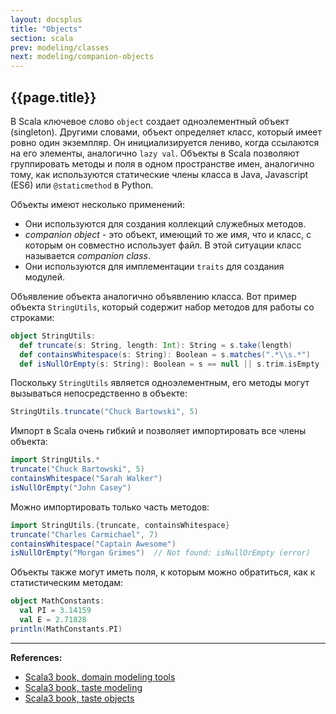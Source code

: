 ```yaml
---
layout: docsplus
title: "Objects"
section: scala
prev: modeling/classes
next: modeling/companion-objects
---
```


## {{page.title}}

В Scala ключевое слово `object` создает одноэлементный объект (singleton).
Другими словами, объект определяет класс, который имеет ровно один экземпляр.
Он инициализируется лениво, когда ссылаются на его элементы, аналогично `lazy val`.
Объекты в Scala позволяют группировать методы и поля в одном пространстве имен,
аналогично тому, как используются статические члены класса в Java, Javascript (ES6) или `@staticmethod` в Python.

Объекты имеют несколько применений:
- Они используются для создания коллекций служебных методов.
- _companion object_ - это объект, имеющий то же имя, что и класс, с которым он совместно использует файл.
  В этой ситуации класс называется _companion class_.
- Они используются для имплементации `traits` для создания модулей.

Объявление объекта аналогично объявлению класса. 
Вот пример объекта `StringUtils`, который содержит набор методов для работы со строками:

```scala mdoc:silent
object StringUtils:
  def truncate(s: String, length: Int): String = s.take(length)
  def containsWhitespace(s: String): Boolean = s.matches(".*\\s.*")
  def isNullOrEmpty(s: String): Boolean = s == null || s.trim.isEmpty
```

Поскольку `StringUtils` является одноэлементным, его методы могут вызываться непосредственно в объекте:

```scala mdoc
StringUtils.truncate("Chuck Bartowski", 5)
```

Импорт в Scala очень гибкий и позволяет импортировать все члены объекта:

```scala mdoc
import StringUtils.*
truncate("Chuck Bartowski", 5)
containsWhitespace("Sarah Walker")
isNullOrEmpty("John Casey")
```

Можно импортировать только часть методов:

```scala
import StringUtils.{truncate, containsWhitespace}
truncate("Charles Carmichael", 7)    
containsWhitespace("Captain Awesome") 
isNullOrEmpty("Morgan Grimes")  // Not found: isNullOrEmpty (error)
```

Объекты также могут иметь поля, к которым можно обратиться, как к статистическим методам:

```scala mdoc
object MathConstants:
  val PI = 3.14159
  val E = 2.71828
println(MathConstants.PI)
```


---

**References:**
- [Scala3 book, domain modeling tools](https://docs.scala-lang.org/scala3/book/domain-modeling-tools.html)
- [Scala3 book, taste modeling](https://docs.scala-lang.org/scala3/book/taste-modeling.html)
- [Scala3 book, taste objects](https://docs.scala-lang.org/scala3/book/taste-objects.html)
